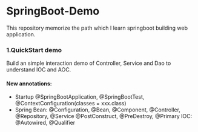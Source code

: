 # SpringBoot-Demo
This repository memorize the path which I learn springboot building web application. 

### 1.QuickStart demo
Build an simple interaction demo of Controller, Service and Dao to understand IOC and AOC.
#### New annotations:
- Startup
@SpringBootApplication, @SpringBootTest, @ContextConfiguration(classes = xxx.class)
- Spring Bean: @Configuration, @Bean, 
@Component, @Controller, @Repository, @Service
@PostConstruct, @PreDestroy, @Primary
IOC: @Autowired, @Qualifier
